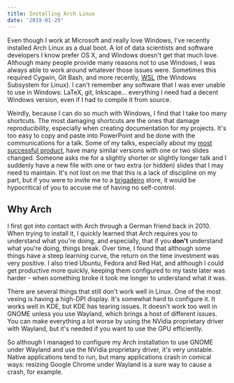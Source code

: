 ```yaml
---
title: Installing Arch Linux
date: '2019-01-29'
---
```


Even though I work at Microsoft and really love Windows, I've recently installed Arch Linux as a dual boot. A lot of data scientists and software developers I know prefer OS X, and Windows doesn't get that much love. Although many people provide many reasons not to use Windows, I was always able to work around whatever those issues were. Sometimes this required Cygwin, Git Bash, and more recently, [WSL](https://docs.microsoft.com/en-us/windows/wsl/install-win10) (the Windows Subsystem for Linux). I can't remember any software that I was ever unable to use in Windows: LaTeX, git, Inkscape... everything I need had a decent Windows version, even if I had to compile it from source.

Weirdly, because I can do so much with Windows, I find that I take too many shortcuts. The most damaging shortcuts are the ones that damage reproducibility, especially when creating documentation for my projects. It's too easy to copy and paste into PowerPoint and be done with the communications for a talk. Some of my talks, especially about my [most successful product](https://treasurytoday.com/asa-2017-winners/judges-choice-winner-microsoft), have many similar versions with one or two slides changed. Someone asks me for a slightly shorter or slightly longer talk and I suddenly have a new file with one or two extra (or hidden) slides that I may need to maintain. It's not lost on me that this is a lack of discipline on my part, but if you were to invite me to a [brigadeiro](https://en.wikipedia.org/wiki/Brigadeiro) store, it would be hypocritical of you to accuse me of having no self-control.

## Why Arch

I first got into contact with Arch through a German friend back in 2010. When trying to install it, I quickly learned that Arch requires you to understand what you're doing, and especially, that if you **don't** understand what you're doing, things break. Over time, I found that although some things have a steep learning curve, the return on the time investment was very positive. I also tried Ubuntu, Fedora and Red Hat, and although I could get productive more quickly, keeping them configured to my taste later was harder - when something broke it took me longer to understand what it was.

There are several things that still don't work well in Linux. One of the most vexing is having a high-DPI display. It's somewhat hard to configure it. It works well in KDE, but KDE has tearing issues. It doesn't work too well in GNOME unless you use Wayland, which brings a host of different issues. You can make everything a lot worse by using the NVidia proprietary driver with Wayland, but it's needed if you want to use the GPU efficiently. 

So although I managed to configure my Arch installation to use GNOME under Wayland and use the NVidia proprietary driver, it's very unstable. Native applications tend to run, but many applications crash in comical ways: resizing Google Chrome under Wayland is a sure way to cause a crash, for example.